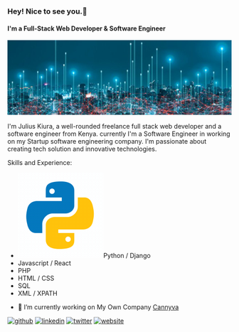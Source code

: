 ### Hey! Nice to see you.👋
#### I'm a Full-Stack Web Developer & Software Engineer
![Full-Stack Web Developer & Software Engineer](https://github.com/juliuskiura/juliuskiura/blob/main/banner.jpg)

I'm Julius Kiura, a well-rounded freelance full stack web developer and a software engineer from Kenya. currently I'm a Software Engineer in working on my Startup software engineering company. I'm passionate about creating tech solution and innovative technologies.

Skills and Experience: 
* ![Alt Text](https://github.com/juliuskiura/juliuskiura/blob/main/python.gif)Python / Django
* Javascript / React
* PHP
* HTML / CSS 
* SQL
* XML / XPATH 

- 🔭 I’m currently working on My Own Company <a href="https://cannyva.com">Cannyva</a>


[<img src='https://cdn.jsdelivr.net/npm/simple-icons@3.0.1/icons/github.svg' alt='github' height='40'>](https://github.com/https://github.com/juliuskiura)  [<img src='https://cdn.jsdelivr.net/npm/simple-icons@3.0.1/icons/linkedin.svg' alt='linkedin' height='40'>](https://www.linkedin.com/in/https://www.linkedin.com/in/julius-k-a38b92b6//)  [<img src='https://cdn.jsdelivr.net/npm/simple-icons@3.0.1/icons/twitter.svg' alt='twitter' height='40'>](https://twitter.com/https://twitter.com/jwkiura)  [<img src='https://cdn.jsdelivr.net/npm/simple-icons@3.0.1/icons/icloud.svg' alt='website' height='40'>](https://cannyva.com/)  


